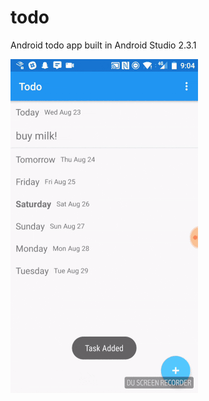 # todo

Android todo app built in Android Studio 2.3.1

<img src="https://github.com/jacsmith21/todo/blob/master/todo.gif" alt="Usage GIF" width="300"/>
